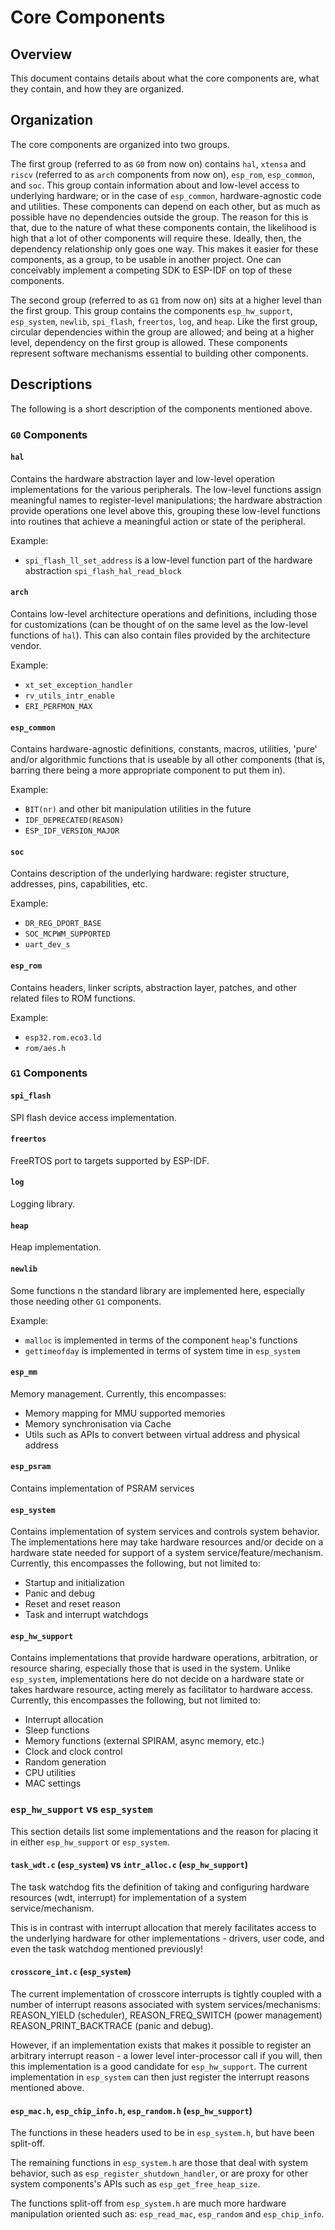 
# Core Components

## Overview

This document contains details about what the core components are, what they contain, and how they are organized.

## Organization

The core components are organized into two groups.

The first group (referred to as `G0` from now on) contains `hal`, `xtensa` and `riscv` (referred to as `arch` components from now on), `esp_rom`, `esp_common`, and `soc`. This
group contain information about and low-level access to underlying hardware; or in the case of `esp_common`, hardware-agnostic code and utilities.
These components can depend on each other, but as much as possible have no dependencies outside the group. The reason for this is that, due to the
nature of what these components contain, the likelihood is high that a lot of other components will require these. Ideally, then, the dependency
relationship only goes one way. This makes it easier for these components, as a group, to be usable in another project. One can conceivably implement
a competing SDK to ESP-IDF on top of these components.

The second group (referred to as `G1` from now on) sits at a higher level than the first group. This group contains the components `esp_hw_support`, `esp_system`, `newlib`, `spi_flash`,
`freertos`, `log`, and `heap`. Like the first group, circular dependencies within the group are allowed; and being at a higher level, dependency on the first group
is allowed. These components represent software mechanisms essential to building other components.

## Descriptions

The following is a short description of the components mentioned above.

### `G0` Components

#### `hal`

Contains the hardware abstraction layer and low-level operation implementations for the various peripherals. The low-level functions assign meaningful names to register-level manipulations; the hardware abstraction provide operations one level above this, grouping these low-level functions
into routines that achieve a meaningful action or state of the peripheral.

Example:

- `spi_flash_ll_set_address` is a low-level function part of the hardware abstraction `spi_flash_hal_read_block`

#### `arch`

Contains low-level architecture operations and definitions, including those for customizations (can be thought of on the same level as the low-level functions of `hal`).
This can also contain files provided by the architecture vendor.

Example:

- `xt_set_exception_handler`
- `rv_utils_intr_enable`
- `ERI_PERFMON_MAX`

#### `esp_common`

Contains hardware-agnostic definitions, constants, macros, utilities, 'pure' and/or algorithmic functions that is useable by all other components (that is, barring there being a more appropriate component to put them in).

Example:

- `BIT(nr)` and other bit manipulation utilities in the future
- `IDF_DEPRECATED(REASON)`
- `ESP_IDF_VERSION_MAJOR`

#### `soc`

Contains description of the underlying hardware: register structure, addresses, pins, capabilities, etc.

Example:

- `DR_REG_DPORT_BASE`
- `SOC_MCPWM_SUPPORTED`
- `uart_dev_s`

#### `esp_rom`

Contains headers, linker scripts, abstraction layer, patches, and other related files to ROM functions.

Example:

- `esp32.rom.eco3.ld`
- `rom/aes.h`

### `G1` Components

#### `spi_flash`

SPI flash device access implementation.

#### `freertos`

FreeRTOS port to targets supported by ESP-IDF.

#### `log`

Logging library.

#### `heap`

Heap implementation.

#### `newlib`

Some functions n the standard library are implemented here, especially those needing other `G1` components.

Example:

- `malloc` is implemented in terms of the component `heap`'s functions
- `gettimeofday` is implemented in terms of system time in `esp_system`

#### `esp_mm`

Memory management. Currently, this encompasses:

- Memory mapping for MMU supported memories
- Memory synchronisation via Cache
- Utils such as APIs to convert between virtual address and physical address

#### `esp_psram`

Contains implementation of PSRAM services

#### `esp_system`

Contains implementation of system services and controls system behavior. The implementations
here may take hardware resources and/or decide on a hardware state needed for support of a system service/feature/mechanism.
Currently, this encompasses the following, but not limited to:

- Startup and initialization
- Panic and debug
- Reset and reset reason
- Task and interrupt watchdogs

#### `esp_hw_support`

Contains implementations that provide hardware operations, arbitration, or resource sharing, especially those that
is used in the system. Unlike `esp_system`, implementations here do not decide on a hardware state or takes hardware resource, acting
merely as facilitator to hardware access. Currently, this encompasses the following, but not limited to:

- Interrupt allocation
- Sleep functions
- Memory functions (external SPIRAM, async memory, etc.)
- Clock and clock control
- Random generation
- CPU utilities
- MAC settings

### `esp_hw_support` vs `esp_system`

This section details list some implementations and the reason for placing it in either `esp_hw_support` or `esp_system`.

#### `task_wdt.c` (`esp_system`) vs  `intr_alloc.c` (`esp_hw_support`)

The task watchdog fits the definition of taking and configuring hardware resources (wdt, interrupt) for implementation of a system service/mechanism.

This is in contrast with interrupt allocation that merely facilitates access to the underlying hardware for other implementations -
drivers, user code, and even the task watchdog mentioned previously!

#### `crosscore_int.c` (`esp_system`)

The current implementation of crosscore interrupts is tightly coupled with a number of interrupt reasons
associated with system services/mechanisms: REASON_YIELD (scheduler), REASON_FREQ_SWITCH (power management)
REASON_PRINT_BACKTRACE (panic and debug).

However, if an implementation exists that makes it possible to register an arbitrary interrupt reason - a
lower level inter-processor call if you will, then this implementation is a good candidate for `esp_hw_support`.
The current implementation in `esp_system` can then just register the interrupt reasons mentioned above.

#### `esp_mac.h`, `esp_chip_info.h`, `esp_random.h` (`esp_hw_support`)

The functions in these headers used to be in `esp_system.h`, but have been split-off.

The remaining functions in `esp_system.h` are those that deal with system behavior, such
as `esp_register_shutdown_handler`, or are proxy for other system components's APIs such as
`esp_get_free_heap_size`.

The functions split-off from `esp_system.h` are much more hardware manipulation oriented such as:
`esp_read_mac`, `esp_random` and `esp_chip_info`.

